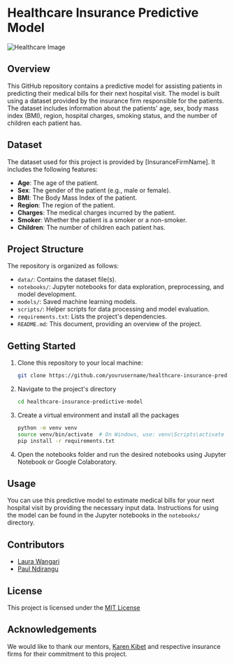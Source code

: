 # Healthcare Insurance Predictive Model

![Healthcare Image](https://media.istockphoto.com/id/1012323872/photo/medical-insurance-concept-with-family-and-stethoscope-on-wooden-desk.jpg?s=612x612&w=0&k=20&c=fBRwbx_iRR50Kr4uw_ofRrq7nRryP_BeCm5doXpX2Sc=)

## Overview

This GitHub repository contains a predictive model for assisting patients in predicting their medical bills for their next hospital visit. The model is built using a dataset provided by the insurance firm responsible for the patients. The dataset includes information about the patients' age, sex, body mass index (BMI), region, hospital charges, smoking status, and the number of children each patient has.

## Dataset

The dataset used for this project is provided by [InsuranceFirmName]. It includes the following features:

- **Age**: The age of the patient.
- **Sex**: The gender of the patient (e.g., male or female).
- **BMI**: The Body Mass Index of the patient.
- **Region**: The region of the patient.
- **Charges**: The medical charges incurred by the patient.
- **Smoker**: Whether the patient is a smoker or a non-smoker.
- **Children**: The number of children each patient has.

## Project Structure

The repository is organized as follows:

- `data/`: Contains the dataset file(s).
- `notebooks/`: Jupyter notebooks for data exploration, preprocessing, and model development.
- `models/`: Saved machine learning models.
- `scripts/`: Helper scripts for data processing and model evaluation.
- `requirements.txt`: Lists the project's dependencies.
- `README.md`: This document, providing an overview of the project.

## Getting Started

1. Clone this repository to your local machine:

   ```bash
   git clone https://github.com/yourusername/healthcare-insurance-predictive-model.git

2. Navigate to the project's directory

    ```bash
    cd healthcare-insurance-predictive-model

3. Create a virtual environment and install all the packages

    ```bash
    python -m venv venv
    source venv/bin/activate  # On Windows, use: venv\Scripts\activate
    pip install -r requirements.txt

4. Open the notebooks folder and run the desired notebooks using Jupyter Notebook or Google Colaboratory.

## Usage
You can use this predictive model to estimate medical bills for your next hospital visit by providing the necessary input data. Instructions for using the model can be found in the Jupyter notebooks in the `notebooks/` directory.

## Contributors
* [Laura Wangari](https://github.com/kari-hub) 
* [Paul Ndirangu](https://github.com/Paul-Ndirangu)

## License
This project is licensed under the [MIT License](https://opensource.org/license/mit/)

## Acknowledgements
We would like to thank our mentors, [Karen Kibet](https://www.linkedin.com/in/karen) and respective insurance firms for their commitment to this project.